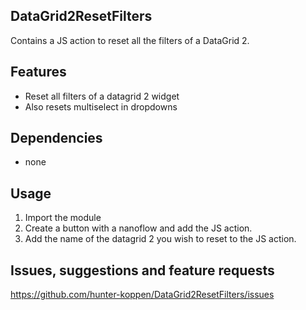 ## DataGrid2ResetFilters
Contains a JS action to reset all the filters of a DataGrid 2.

## Features
- Reset all filters of a datagrid 2 widget
- Also resets multiselect in dropdowns

## Dependencies
- none

## Usage
1. Import the module
2. Create a button with a nanoflow and add the JS action.
3. Add the name of the datagrid 2 you wish to reset to the JS action.

## Issues, suggestions and feature requests
https://github.com/hunter-koppen/DataGrid2ResetFilters/issues